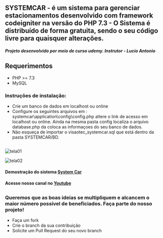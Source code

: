 ## SYSTEMCAR - é um  sistema para gerenciar  estacionamentos desenvolvido com framework codeigniter na versão do PHP 7.3 - O Sistema é distribuído de forma gratuita, sendo o seu código livre para quaisquer alterações.
##### Projeto desenvolvido por meio de curso udemy. Instrutor -  Lucio Antonio
## Requerimentos
* PHP >= 7.3
* MySQL
### Instruções de instalação:
* Crie um banco de dados em localhost ou online
* Configure os seguintes arquivos em : systemcar\application\config\config.php
 altere o link de acesso  em localhost ou online.
 Ainda na mesma pasta config localiza o arquivo database.php da coloca as informaçoes do seu banco de dados. 
 * Não esqueça de importar o visaotec_systemcar.sql que está dentro da pasta SYSTEMCAR/BD.
  ##
![tela01](https://user-images.githubusercontent.com/35280835/136465592-9dd5a8bd-5db3-4018-be8d-38c0b183bc60.PNG)

![tela02](https://user-images.githubusercontent.com/35280835/136465643-a6469975-c40a-426a-a708-48220face540.PNG)

#### Demostração do sistema [System Car](https://www.youtube.com/watch?v=3pjNhjjOq1g)
#### Acesse nosso canal no [Youtube](https://www.youtube.com/channel/UCrQgt3TC4XIX9jxLkiENBRA)
##
### Queremos que as boas ideias se multipliquem e alcancem o maior número possível de beneficiados. Faça parte do nosso projeto!  
* Faça um fork
* Crie o branch da sua contribuição
* Solicite um Pull Request do seu novo branch